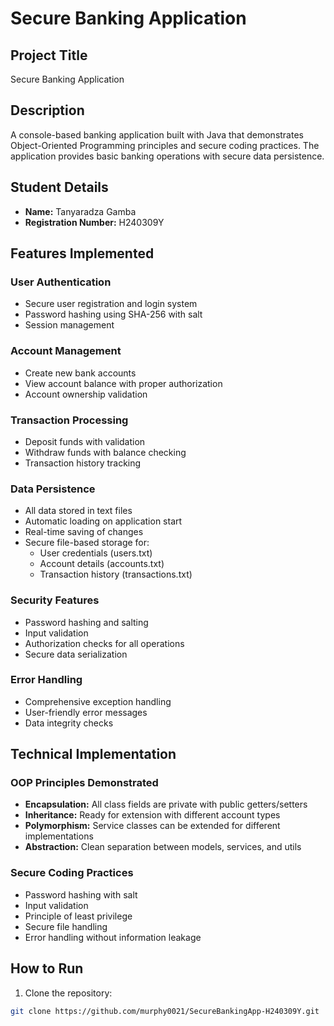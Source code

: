 # Secure Banking Application

## Project Title
Secure Banking Application

## Description
A console-based banking application built with Java that demonstrates Object-Oriented Programming principles and secure coding practices. The application provides basic banking operations with secure data persistence.

## Student Details
- **Name:** Tanyaradza Gamba
- **Registration Number:** H240309Y

## Features Implemented

###  User Authentication
- Secure user registration and login system
- Password hashing using SHA-256 with salt
- Session management

###  Account Management
- Create new bank accounts
- View account balance with proper authorization
- Account ownership validation

###  Transaction Processing
- Deposit funds with validation
- Withdraw funds with balance checking
- Transaction history tracking

###  Data Persistence
- All data stored in text files
- Automatic loading on application start
- Real-time saving of changes
- Secure file-based storage for:
  - User credentials (users.txt)
  - Account details (accounts.txt)
  - Transaction history (transactions.txt)

###  Security Features
- Password hashing and salting
- Input validation
- Authorization checks for all operations
- Secure data serialization

###  Error Handling
- Comprehensive exception handling
- User-friendly error messages
- Data integrity checks

## Technical Implementation

### OOP Principles Demonstrated
- **Encapsulation:** All class fields are private with public getters/setters
- **Inheritance:** Ready for extension with different account types
- **Polymorphism:** Service classes can be extended for different implementations
- **Abstraction:** Clean separation between models, services, and utils

### Secure Coding Practices
- Password hashing with salt
- Input validation
- Principle of least privilege
- Secure file handling
- Error handling without information leakage

## How to Run

1. Clone the repository:
```bash
git clone https://github.com/murphy0021/SecureBankingApp-H240309Y.git
